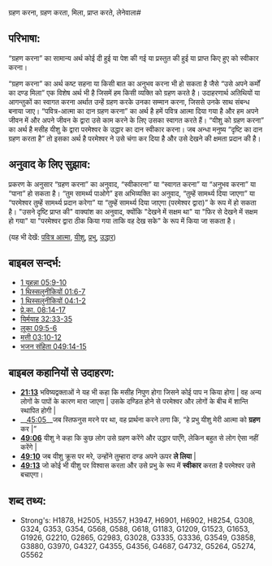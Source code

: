 ग्रहण करना, ग्रहण करता, मिला, प्राप्त करते, लेनेवाला#

## परिभाषा: ##

“ग्रहण करना” का सामान्य अर्थ कोई दी हुई या पेश की गई या प्रस्तुत की हुई या प्राप्त किए हुए को स्वीकार करना।

“ग्रहण करना” का अर्थ कष्ट सहना या किसी बात का अनुभव करना भी हो सकता है जैसे “उसे अपने कर्मों का दण्ड मिला”
एक विशेष अर्थ भी है जिसमें हम किसी व्यक्ति को ग्रहण करते है। उदाहरणार्थ अतिथियों या आगन्तुकों का स्वागत करना अर्थात उन्हें ग्रहण करके उनका सम्मान करना, जिससे उनके साथ संबन्ध बनाया जाए।
“पवित्र-आत्मा का दान ग्रहण करना” का अर्थ है हमें पवित्र आत्मा दिया गया है और हम अपने जीवन में और अपने जीवन के द्वारा उसे काम करने के लिए उसका स्वागत करते हैं।
“यीशु को ग्रहण करना” का अर्थ है मसीह यीशु के द्वारा परमेश्वर के उद्धार का दान स्वीकार करना।
जब अन्धा मनुष्य “दृष्टि का दान ग्रहण करता है” तो इसका अर्थ है परमेश्वर ने उसे चंगा कर दिया है और उसे देखने की क्षमता प्रदान की है।

## अनुवाद के लिए सुझाव: ##

प्रकरण के अनुसार “ग्रहण करना” का अनुवाद, “स्वीकारना” या “स्वागत करना” या “अनुभव करना” या “पाना” हो सकता है।
“तुम सामर्थ्य पाओगे” इस अभिव्यक्ति का अनुवाद, “तुम्हें सामर्थ्य दिया जाएगा” या “परमेश्वर तुम्हें सामर्थ्य प्रदान करेगा” या “तुम्हें सामर्थ्य दिया जाएगा (परमेश्वर द्वारा)” के रूप में हो सकता है।
"उसने दृष्टि प्राप्त की" वाक्यांश का अनुवाद, क्योंकि "देखने में सक्षम था" या "फिर से देखने में सक्षम हो गया" या "परमेश्वर द्वारा ठीक किया गया ताकि वह देख सके" के रूप में किया जा सकता है।

(यह भी देखें: [पवित्र आत्मा](../kt/holyspirit.md), [यीशु](../kt/jesus.md), [प्रभु](../kt/lord.md), [उद्धार](../kt/save.md))

## बाइबल सन्दर्भ: ##

* [1 यूहन्ना 05:9-10](rc://en/tn/help/1jn/05/09)
* [1 थिस्सलुनीकियों 01:6-7](rc://en/tn/help/1th/01/06)
* [1 थिस्सलुनीकियों 04:1-2](rc://en/tn/help/1th/04/01)
* [प्रे.का. 08:14-17](rc://en/tn/help/act/08/14)
* [यिर्मयाह 32:33-35](rc://en/tn/help/jer/32/33)
* [लूका 09:5-6](rc://en/tn/help/luk/09/05)
* [मत्ती 03:10-12](rc://en/tn/help/mal/03/10)
* [भजन संहिता 049:14-15](rc://en/tn/help/psa/049/014)

## बाइबल कहानियों से उदाहरण: ##

* __[21:13](rc://en/tn/help/obs/21/13)__ भविष्यद्वक्ताओं ने यह भी कहा कि मसीह निपुण होगा जिसने कोई पाप न किया होगा | वह अन्य लोगों के पापों के कारण मारा जाएगा | उसके दण्डित होने से परमेश्वर और लोगों के बीच में शान्ति स्थापित होगी | 
* __[45:05](rc://en/tn/help/obs/45/05)__जब स्तिफनुस मरने पर था, वह प्रार्थना करने लगा कि, “हे प्रभु यीशु मेरी आत्मा को __ग्रहण__ कर |” 
* __[49:06](rc://en/tn/help/obs/49/06)__ यीशु ने कहा कि कुछ लोग उसे ग्रहण करेंगे और उद्धार पाएँगे, लेकिन बहुत से लोग ऐसा नहीं करेंगे |
* __[49:10](rc://en/tn/help/obs/49/10)__ जब यीशु क्रूस पर मरे, उन्होंने तुम्हारा दण्ड अपने ऊपर __ले लिया__ |
* __[49:13](rc://en/tn/help/obs/49/13)__ जो कोई भी यीशु पर विश्वास करता और उसे प्रभु के रूप में __स्वीकार__ करता है परमेश्वर उसे बचाएगा।

## शब्द तथ्य: ##

* Strong's: H1878, H2505, H3557, H3947, H6901, H6902, H8254, G308, G324, G353, G354, G568, G588, G618, G1183, G1209, G1523, G1653, G1926, G2210, G2865, G2983, G3028, G3335, G3336, G3549, G3858, G3880, G3970, G4327, G4355, G4356, G4687, G4732, G5264, G5274, G5562
